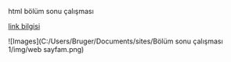 html bölüm sonu çalışması

[link bilgisi](http://github.com//oznurceyhan)


![Images](C:/Users/Bruger/Documents/sites/Bölüm sonu çalışması 1/img/web sayfam.png)
